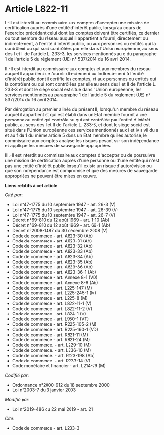 # Article L822-11

I.-Il est interdit au commissaire aux comptes d'accepter une mission de certification auprès d'une entité d'intérêt public,
lorsqu'au cours de l'exercice précédant celui dont les comptes doivent être certifiés, ce dernier ou tout membre du réseau
auquel il appartient a fourni, directement ou indirectement, à l'entité d'intérêt public, ou aux personnes ou entités qui la
contrôlent ou qui sont contrôlées par elle dans l'Union européenne, au sens des I et II de l'article L. 233-3, les services
mentionnés au e du paragraphe 1 de l'article 5 du règlement (UE) n° 537/2014 du 16 avril 2014.

II.-Il est interdit au commissaire aux comptes et aux membres du réseau auquel il appartient de fournir directement ou
indirectement à l'entité d'intérêt public dont il certifie les comptes, et aux personnes ou entités qui la contrôlent ou qui
sont contrôlées par elle au sens des I et II de l'article L. 233-3 et dont le siège social est situé dans l'Union européenne,
les services mentionnés au paragraphe 1 de l'article 5 du règlement (UE) n° 537/2014 du 16 avril 2014.

Par dérogation au premier alinéa du présent II, lorsqu'un membre du réseau auquel il appartient et qui est établi dans un
Etat membre fournit à une personne ou entité qui contrôle ou qui est contrôlée par l'entité d'intérêt public, au sens des I
et II de l'article L. 233-3, et dont le siège social est situé dans l'Union européenne des services mentionnés aux i et iv à
vii du a et au f du 1 du même article 5 dans un Etat membre qui les autorise, le commissaire aux comptes analyse les risques
pesant sur son indépendance et applique les mesures de sauvegarde appropriées.

III.-Il est interdit au commissaire aux comptes d'accepter ou de poursuivre une mission de certification auprès d'une
personne ou d'une entité qui n'est pas une entité d'intérêt public lorsqu'il existe un risque d'autorévision ou que son
indépendance est compromise et que des mesures de sauvegarde appropriées ne peuvent être mises en œuvre.

**Liens relatifs à cet article**

_Cité par_:

  - Loi n°47-1775 du 10 septembre 1947 - art. 26-3 (V)
  - Loi n°47-1775 du 10 septembre 1947 - art. 26-39 (V)
  - Loi n°47-1775 du 10 septembre 1947 - art. 26-7 (V)
  - Décret n°69-810 du 12 août 1969 - art. 1-10 (Ab)
  - Décret n°69-810 du 12 août 1969 - art. 66-1 (Ab)
  - Décret n°2008-1487 du 30 décembre 2008 (V)
  - Code de commerce - art. A823-30 (Ab)
  - Code de commerce - art. A823-31 (Ab)
  - Code de commerce - art. A823-32 (Ab)
  - Code de commerce - art. A823-33 (Ab)
  - Code de commerce - art. A823-34 (Ab)
  - Code de commerce - art. A823-35 (Ab)
  - Code de commerce - art. A823-36 (Ab)
  - Code de commerce - art. A823-36-1 (Ab)
  - Code de commerce - art. Annexe 8-1 (VD)
  - Code de commerce - art. Annexe 8-6 (Ab)
  - Code de commerce - art. L225-147 (M)
  - Code de commerce - art. L225-245-1 (M)
  - Code de commerce - art. L225-8 (M)
  - Code de commerce - art. L822-11-1 (V)
  - Code de commerce - art. L822-11-2 (V)
  - Code de commerce - art. L824-1 (V)
  - Code de commerce - art. L950-1 (VT)
  - Code de commerce - art. R225-105-2 (M)
  - Code de commerce - art. R225-160-1 (VD)
  - Code de commerce - art. R821-11 (M)
  - Code de commerce - art. R821-24 (M)
  - Code de commerce. - art. L229-10 (M)
  - Code de commerce. - art. L236-10 (M)
  - Code de commerce. - art. R123-198 (Ab)
  - Code de commerce. - art. R233-14 (V)
  - Code monétaire et financier - art. L214-79 (M)

_Codifié par_:

  - Ordonnance n°2000-912 du 18 septembre 2000
  - Loi n°2003-7 du 3 janvier 2003

_Modifié par_:

  - Loi n°2019-486 du 22 mai 2019 - art. 21

_Cite_:

  - Code de commerce - art. L233-3
